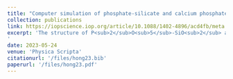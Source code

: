 ```yaml
---
title: "Computer simulation of phosphate-silicate and calcium phosphate-silicate systems"
collection: publications
link: https://iopscience.iop.org/article/10.1088/1402-4896/acd4fb/meta
excerpt: 'The structure of P<sub>2</sub>O<sub>5</sub>-SiO<sub>2</sub> and CaO-P<sub>2</sub>O<sub>5</sub>-SiO<sub>2</sub> systems have been systematically investigated by molecular dynamics simulation. The structural characteristics were clarified with intuitive figures and images at atomic scale. Specially, we have applied the recognition and visualization methods to clarify short-range order, intermediate-range order, and network structure. The structural and compositional heterogeneities and mechanisms of alkaline Earth metals incorporation into -O-P-O-Si-O- network have been discussed in detail. This is useful information for designing bioactive systems with many potential applications.
'
date: 2023-05-24
venue: 'Physica Scripta'
citationurl: '/files/hong23.bib'
paperurl: '/files/hong23.pdf'
---
```


